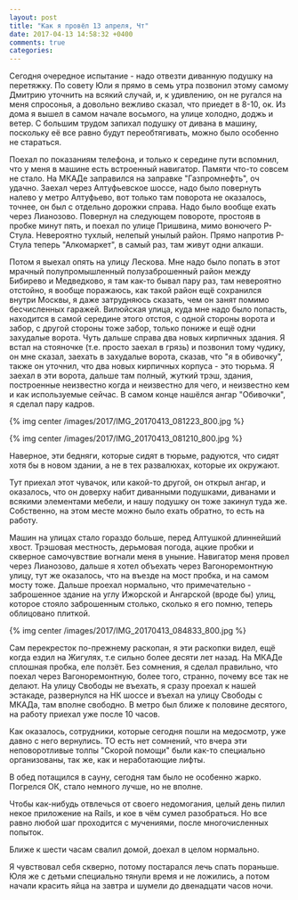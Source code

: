 ```yaml
---
layout: post
title: "Как я провёл 13 апреля, Чт"
date: 2017-04-13 14:58:32 +0400
comments: true
categories: 
---
```

Сегодня очередное испытание - надо отвезти диванную подушку на перетяжку. По совету Юли я прямо в семь утра позвонил этому самому Дмитрию уточнить на всякий случай, и, к удивлению, он не ругался на меня спросонья, а довольно вежливо сказал, что приедет в 8-10, ок. Из дома я вышел в самом начале восьмого, на улице холодно, доджь и ветер. С большим трудом запихал подушку от дивана в машину, поскольку её все равно будут переобтягивать, можно было особенно не стараться.

Поехал по показаниям телефона, и только к середине пути вспомнил, что у меня в машине есть встроенный навигатор. Памяти что-то совсем не стало. На МКАДе заправился на заправке "Газпромнефть", оч удачно. Заехал через Алтуфьевское шоссе, надо было повернуть налево у метро Алтуфьево, вот только там поворота не оказалось, точнее, он был с отдельно дорожки справа. Надо было вообще ехать через Лианозово. Повернул на следующем повороте, простояв в пробке минут пять, и поехал по улице Пришвина, мимо вонючего Р-Стула. Невероятно тухлый, нелепый унылый район. Прямо напротив Р-Стула теперь "Алкомаркет", в самый раз, там живут одни алкаши.

Потом я выехал опять на улицу Лескова. Мне надо было попать в этот мрачный полупромышленный полузаброшенный район между Бибирево и Медведково, я там как-то бывал пару раз, там невероятно отстойно, я вообще поражаюсь, как такой район ещё сохранился внутри Москвы, я даже затрудняюсь сказать, чем он занят помимо бесчисленных гаражей. Вилюйская улица, куда мне надо было попасть, находится в самой середине этого отстоя, с одной стороны ворота и забор, с другой стороны тоже забор, только пониже и ещё одни захудалые ворота. Чуть дальше справа два новых кирпичных здания. Я встал на стояночке (т.е. просто заехал в грязь) и позвонил тому чудику, он мне сказал, заехать в захудалые ворота, сказав, что "я в обивочку", также он уточнил, что два новых кирпичных корпуса - это тюрьма. Я заехал в эти ворота, дальше там полный, жуткий трэш, здания, построенные неизвестно когда и неизвестно для чего, и неизвестно кем и как используемые сейчас. В самом конце нашёлся ангар "Обивочки", я сделал пару кадров.

{% img center /images/2017/IMG_20170413_081223_800.jpg %}

{% img center /images/2017/IMG_20170413_081210_800.jpg %}

Наверное, эти бедняги, которые сидят в тюрьме, радуются, что сидят хотя бы в новом здании, а не в тех развалюхах, которые их окружают.

Тут приехал этот чувачок, или какой-то другой, он открыл ангар, и оказалось, что он доверху набит диванными подушками, диванами и всякими элементами мебели, и нашу подушку он тоже закинул туда же. Собственно, на этом месте можно было ехать обратно, то есть на работу.

Машин на улицах стало гораздо больше, перед Алтушкой длиннейший хвост. Трэшовая местность, дерьмовая погода, ацкие пробки и скверное самочувствие вогнали меня в уныние. Навигатор меня провел через Лианозово, дальше я хотел объехать через Вагоноремонтную улицу, тут же оказалось, что на въезде на мост пробка, и на самом мосту тоже. Дальше проехал нормально, что примечательно - заброшенное здание на углу Ижорской и Ангарской (вроде бы) улиц, которое стояло заброшенным столько, сколько я его помню, теперь облицовано плиткой.

{% img center /images/2017/IMG_20170413_084833_800.jpg %}

Сам перекресток по-прежнему раскопан, я эти раскопки видел, ещё когда ездил на Жигулях, т.е сильно более десяти лет назад. На МКАДе сплошная пробка, еле ползёт. Без сомнения, я сделал правильно, что поехал через Вагоноремонтную, более того, странно, почему все так не делают. На улицу Свободы не въехать, я сразу проехал к нашей эстакаде, развернулся на НК шоссе и въехал на улицу Свободы с МКАДа, там вполне свободно. В метро был ближе к половине десятого, на работу приехал уже после 10 часов.

Как оказалось, сотрудники, которые сегодня пошли на медосмотр, уже давно с него вернулись. ТО есть нет сомнений, что вчера эти неповоротливые толпы "Скорой помощи" были как-то специально организованы, так же, как и неработающие лифты.

В обед потащился в сауну, сегодня там было не особенно жарко. Погрелся ОК, стало немного лучше, но не вполне.

Чтобы как-нибудь отвлечься от своего недомогания, целый день пилил некое приложение на Rails, и кое в чём сумел разобраться. Но все равно любой шаг проходится с мучениями, после многочисленных попыток.

Ближе к шести часам свалил домой, доехал в целом нормально.

Я чувствовал себя скверно, потому постарался лечь спать пораньше. Юля же с детьми специально тянули время и не ложились, а потом начали красить яйца на завтра и шумели до двенадцати часов ночи.